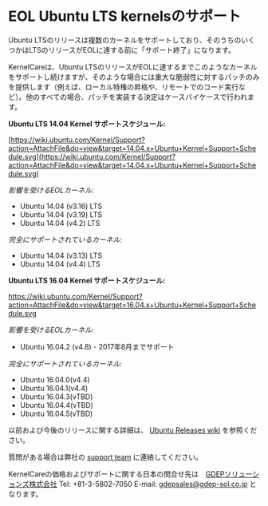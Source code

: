 # EOL Ubuntu LTS kernelsのサポート


Ubuntu LTSのリリースは複数のカーネルをサポートしており、そのうちのいくつかはLTSのリリースがEOLに達する前に「サポート終了」になります。

KernelCareは、Ubuntu LTSのリリースがEOLに達するまでこのようなカーネルをサポートし続けますが、そのような場合には重大な脆弱性に対するパッチのみを提供します（例えば、ローカル特権の昇格や、リモートでのコード実行など）。他のすべての場合、パッチを実装する決定はケースバイケースで行われます。

**Ubuntu LTS 14.04 Kernel サポートスケジュール:** 

[https://wiki.ubuntu.com/Kernel/Support?action=AttachFile&do=view&target=14.04.x+Ubuntu+Kernel+Support+Schedule.svg](https://wiki.ubuntu.com/Kernel/Support?action=AttachFile&do=view&target=14.04.x+Ubuntu+Kernel+Support+Schedule.svg)

_影響を受けるEOLカーネル:_

* Ubuntu 14.04 (v3.16) LTS
* Ubuntu 14.04 (v3.19) LTS
* Ubuntu 14.04 (v4.2) LTS

_完全にサポートされているカーネル:_

* Ubuntu 14.04 (v3.13) LTS
* Ubuntu 14.04 (v4.4) LTS

**Ubuntu LTS 16.04 Kernel サポートスケジュール:**

[https://wiki.ubuntu.com/Kernel/Support?action=AttachFile&do=view&target=16.04.x+Ubuntu+Kernel+Support+Schedule.svg
](https://wiki.ubuntu.com/Kernel/Support?action=AttachFile&do=view&target=16.04.x+Ubuntu+Kernel+Support+Schedule.svg)

_影響を受けるEOLカーネル:_

* Ubuntu 16.04.2 (v4.8) - 2017年8月までサポート

_完全にサポートされているカーネル:_

* Ubuntu 16.04.0(v4.4)
* Ubuntu 16.04.1(v4.4)
* Ubuntu 16.04.3(vTBD)
* Ubuntu 16.04.4(vTBD)
* Ubuntu 16.04.5(vTBD)

以前および今後のリリースに関する詳細は、 [Ubuntu Releases wiki](https://wiki.ubuntu.com/Releases) を参照ください。

質問がある場合は弊社の [support team](https://cloudlinux.zendesk.com/hc/requests/new) に連絡してください。

KernelCareの価格およびサポートに関する日本の問合せ先は　[GDEPソリューションズ株式会社](http://www.gdep-sol.co.jp/) Tel: +81-3-5802-7050  E-mail: gdepsales@gdep-sol.co.jp となります。

